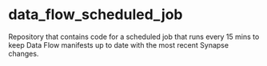 # data_flow_scheduled_job

Repository that contains code for a scheduled job that runs every 15 mins to keep Data Flow manifests up to date with the most recent Synapse changes.
